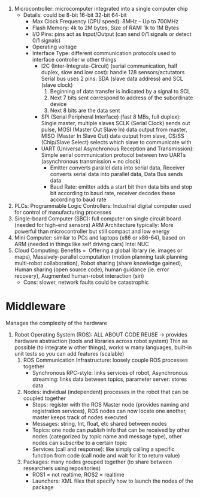 1. Microcontroller: microcomputer integrated into a single computer chip
	- Details: could be 8-bit 16-bit 32-bit 64-bit
		- Max Clock Frequency (CPU speed): 8MHz – Up to 700MHz
		- Flash Memory: 4k to 2M bytes, Size of RAM: 1k to 1M Bytes
		- I/O Pins: pins act as Input/Output (can send 0/1 signals or detect 0/1 signals)
		- Operating voltage
		- Interface Type: different communication protocols used to interface controller w other things
			- I2C (Inter-Integrate-Circuit) (serial communication, half duplex, slow and low cost): handle 128 sensors/actutators
				Serial bus uses 2 pins: SDA (slave data address) and SCL (slave clock)
				1. Beginning of data transfer is indicated by a signal to SCL
				2. Next 7 bits sent correspond to address of the subordinate device
				3. Next 8 bits are the data sent
			- SPI (Serial Peripheral Interface) (fast 8 MBs, full duplex): Single master, multiple slaves
				SCLK (Serial Clock) sends out pulse, MOSI (Master Out Slave In) data output from master, MISO (Master In Slave Out) data output from slave, CS/SS (Chip/Slave Select) selects which slave to communicate with
			- UART (Universal Asynchronous Reception and Transmission): Simple serial communication protocol between two UARTs (asynchronous transmission = no clock)
				- Emitter converts parallel data into serial data, Receiver converts serial data into parallel data, Data Bus sends data
				-  Baud Rate: emitter adds a start bit then data bits and stop bit according to baud rate, receiver decodes these according to baud rate 
2. PLCs: Programmable Logic Controllers: Industrial digital computer used for control of manufacturing processes
3. Single-board Computer (SBC): full computer on single circuit board (needed for high-end sensors)
	ARM Architecture typically: More powerful than microcontroller but still compact and low energy 
4. Mini Computer: similar to PCs and laptops (x86 or x86-64), based on ARM (needed in things like self driving cars)
	Intel NUC
5. Cloud Computing: Benefits =  Offering a global library (ie. images or maps), Massively-parallel computation (motion planning task planning multi-robot collaboration), Robot sharing (share knowledge gained), Human sharing (open source code), human guidance (ie. error recovery), Augmented human-robot interaction (siri)
	- Cons: slower, network faults could be catastrophic
# Middleware
Manages the complexity of the hardware
1. Robot Operating System (ROS): ALL ABOUT CODE REUSE -> provides hardware abstraction (tools and libraries across robot system)
	Thin as possible (to integrate w other things), works w many languages, built-in unit tests so you can add features (scalable)
	1. ROS Communication Infrastructure: loosely couple ROS processes together
		- Synchronous RPC-style: links services of robot, Asynchronous streaming: links data between topics, parameter server: stores data 
	2. Nodes: individual (independent) processes in the robot that can be coupled together
		- Steps: register with the ROS Master node (provides naming and registration services), ROS nodes can now locate one another, master keeps track of nodes executed
		- Messages: string, Int, float, etc shared between nodes
		- Topics: one node can *publish* info that can be received by other nodes (categorized by topic name and message type), other nodes can *subscribe* to a certain topic
		- Services (call and response): like simply calling a specific function from code (call node and wait for it to return value)
	3. Packages: many nodes grouped together (to share between researchers using repositories)
		- ROS1 = not realtime, ROS2 = realtime
		- Launchers: XML files that specify how to launch the nodes of the package